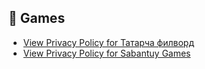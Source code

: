## 📑 Games  
- [View Privacy Policy for Татарча филворд](Fillwords.md)
- [View Privacy Policy for Sabantuy Games](Sabantuy.md)
